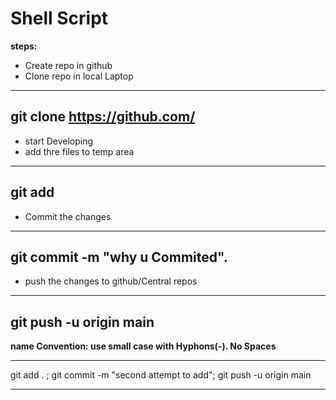 # Shell Script
**steps:**
* Create repo in github
* Clone repo in local Laptop
-----
git clone https://github.com/
------

* start Developing
* add thre files to temp area
----
git add <file-name>
----
* Commit the changes
----
git commit -m "why u Commited".
----
* push the changes to github/Central repos
-----
git push -u origin main
-----

**name Convention: use small case with Hyphons(-). No Spaces**

----
git add . ; git commit -m "second attempt to add"; git push -u origin main

-----

